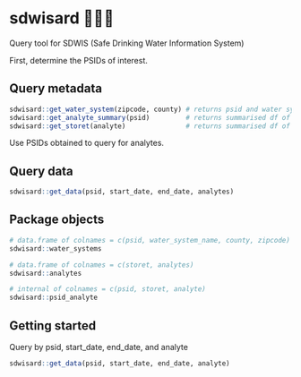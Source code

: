 # sdwisard 🧙💧🧪

Query tool for SDWIS (Safe Drinking Water Information System)

First, determine the PSIDs of interest.

## Query metadata
```r 
sdwisard::get_water_system(zipcode, county) # returns psid and water system name for given zipcode
sdwisard::get_analyte_summary(psid)         # returns summarised df of analytes, storet, and date range
sdwisard::get_storet(analyte)               # returns summarised df of analytes, and date range
```

Use PSIDs obtained to query for analytes.
## Query data
```r
sdwisard::get_data(psid, start_date, end_date, analytes) 
```

## Package objects

```r
# data.frame of colnames = c(psid, water_system_name, county, zipcode)
sdwisard::water_systems

# data.frame of colnames = c(storet, analytes)
sdwisard::analytes 

# internal of colnames = c(psid, storet, analyte)
sdwisard::psid_analyte
```

## Getting started

Query by psid, start_date, end_date, and analyte
```r
sdwisard::get_data(psid, start_date, end_date, analyte)
```
